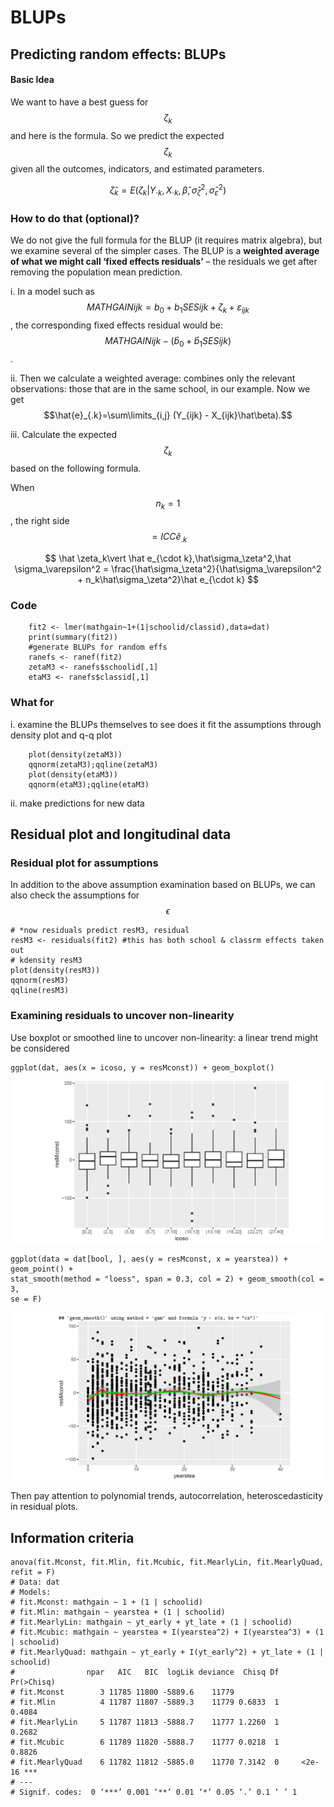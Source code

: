 # BLUPs

## Predicting random effects: BLUPs

#### Basic Idea

We want to have a best guess for $$\zeta_k$$ and here is the formula. So we predict the expected $$\zeta_k$$given all the outcomes, indicators, and estimated parameters.

$$
\hat\zeta_k = E(\zeta_k\vert Y_{\cdot k},X_{\cdot k}, \hat\beta,\hat\sigma_\zeta^2,\hat\sigma_\varepsilon^2)
$$

### How to do that \(optional\)?

We do not give the full formula for the BLUP \(it requires matrix algebra\), but we examine several of the simpler cases. The BLUP is a **weighted average of what we might call ‘fixed effects residuals’** – the residuals we get after removing the population mean prediction.

i. In a model such as $$MATHGAI{N{ijk}} = {b_0} + {b_1}SE{S{ijk}} + \zeta_k + {\varepsilon_{ijk}}$$, the corresponding fixed effects residual would be: $$MATHGAI{N{ijk}} - ({\hat b_0} + {\hat b_1}SE{S{ijk}})$$. 

ii. Then we calculate a weighted average: combines only the relevant observations: those that are in the same school, in our example. Now we get $$\hat{e}_{.k}=\sum\limits_{i,j} (Y_{ijk} - X_{ijk}\hat\beta).$$

iii. Calculate the expected $$\zeta_k$$based on the following formula. 

When $$n_k=1$$, the right side $$=ICC\hat{e}_{.k}$$

$$
\hat \zeta_k\vert \hat e_{\cdot k},\hat\sigma_\zeta^2,\hat \sigma_\varepsilon^2 = \frac{\hat\sigma_\zeta^2}{\hat\sigma_\varepsilon^2 + n_k\hat\sigma_\zeta^2}\hat e_{\cdot k}
$$

### Code

```text
    fit2 <- lmer(mathgain~1+(1|schoolid/classid),data=dat)
    print(summary(fit2))
    #generate BLUPs for random effs
    ranefs <- ranef(fit2)
    zetaM3 <- ranefs$schoolid[,1]
    etaM3 <- ranefs$classid[,1]
```

### What for

i. examine the BLUPs themselves to see does it fit the assumptions through density plot and q-q plot

```text
    plot(density(zetaM3))
    qqnorm(zetaM3);qqline(zetaM3)
    plot(density(etaM3))
    qqnorm(etaM3);qqline(etaM3)
```

ii. make predictions for new data

## Residual plot and longitudinal data

### Residual plot for assumptions

In addition to the above assumption examination based on BLUPs, we can also check the assumptions for $$\epsilon$$

```text
# *now residuals predict resM3, residual
resM3 <- residuals(fit2) #this has both school & classrm effects taken out
# kdensity resM3
plot(density(resM3))
qqnorm(resM3)
qqline(resM3)
```

### Examining residuals to uncover non-linearity

Use boxplot or smoothed line to uncover non-linearity: a linear trend might be considered

```text
ggplot(dat, aes(x = icoso, y = resMconst)) + geom_boxplot()
```

![](../../.gitbook/assets/image%20%28134%29.png)

```text
ggplot(data = dat[bool, ], aes(y = resMconst, x = yearstea)) + geom_point() +
stat_smooth(method = "loess", span = 0.3, col = 2) + geom_smooth(col = 3,
se = F)
```

![](../../.gitbook/assets/image%20%28133%29.png)

Then pay attention to polynomial trends, autocorrelation, heteroscedasticity in residual plots.

## Information criteria

```text
anova(fit.Mconst, fit.Mlin, fit.Mcubic, fit.MearlyLin, fit.MearlyQuad, refit = F)
# Data: dat
# Models:
# fit.Mconst: mathgain ~ 1 + (1 | schoolid)
# fit.Mlin: mathgain ~ yearstea + (1 | schoolid)
# fit.MearlyLin: mathgain ~ yt_early + yt_late + (1 | schoolid)
# fit.Mcubic: mathgain ~ yearstea + I(yearstea^2) + I(yearstea^3) + (1 | schoolid)
# fit.MearlyQuad: mathgain ~ yt_early + I(yt_early^2) + yt_late + (1 | schoolid)
#                npar   AIC   BIC  logLik deviance  Chisq Df Pr(>Chisq)    
# fit.Mconst        3 11785 11800 -5889.6    11779                         
# fit.Mlin          4 11787 11807 -5889.3    11779 0.6833  1     0.4084    
# fit.MearlyLin     5 11787 11813 -5888.7    11777 1.2260  1     0.2682    
# fit.Mcubic        6 11789 11820 -5888.7    11777 0.0218  1     0.8826    
# fit.MearlyQuad    6 11782 11812 -5885.0    11770 7.3142  0     <2e-16 ***
# ---
# Signif. codes:  0 ‘***’ 0.001 ‘**’ 0.01 ‘*’ 0.05 ‘.’ 0.1 ‘ ’ 1
```

